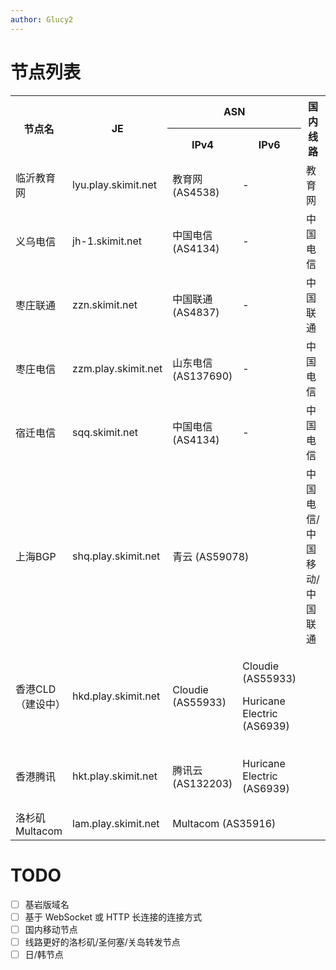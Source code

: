 ```yaml
---
author: Glucy2
---
```

# 节点列表
<!--
::: tip
加入时若要指定 IPv4 或 IPv6 ， 可以在域名前加 `4.` 或 `6.`  
如指定临沂3节点 IPv6 则使用 `6.ly-3.skimit.net`
:::

## 原版直接连接
-->
<table id="normal">
    <tr>
        <th rowspan="2">节点名</th>
        <th rowspan="2">JE</th>
        <!--<th rowspan="2">BE</th>-->
        <th colspan="2">ASN</th>
        <th rowspan="2">国内线路</th>
        <th rowspan="2">预计的更改或移除时间 (UTC+8)</th>
    </tr>
    <tr>
        <th>IPv4</th>
        <th>IPv6</th>
    </tr>
    <tr>
        <td>临沂教育网</td>
        <td>lyu.play.skimit.net</td>
        <!--<td id="ly-1-be"><code>ly-1.skimit.net, <code>19132</td>-->
        <td>教育网 (AS4538)</td>
        <td>-</td>
        <td>教育网</td>
        <td>未计划</td>
    </tr>
    <tr>
        <td>义乌电信</td>
        <td>jh-1.skimit.net</td>
        <!--<td id="jh-1-be"><code>jh-1.skimit.net, <code>19132</td>-->
        <td>中国电信 (AS4134)</td>
        <td>-</td>
        <td>中国电信</td>
        <td>2023年8月</td>
    </tr>
    <tr>
        <td>枣庄联通</td>
        <td>zzn.skimit.net</td>
        <!--<td id="zz-1-be"><code>zz-1.skimit.net, <code>59811</td>-->
        <td>中国联通 (AS4837)</td>
        <td>-</td>
        <td>中国联通</td>
        <td>未计划</td>
    </tr>
    <tr>
        <td>枣庄电信</td>
        <td>zzm.play.skimit.net</td>
        <!--<td id="zz-1-be"><code>zz-1.skimit.net, <code>59811</td>-->
        <td>山东电信 (AS137690)</td>
        <td>-</td>
        <td>中国电信</td>
        <td>未计划</td>
    </tr>
    <tr>
        <td>宿迁电信</td>
        <td>sqq.skimit.net</td>
        <!--<td id="sq-1-be"><code>sq-1.skimit.net, <code>10469</td>-->
        <td>中国电信 (AS4134)</td>
        <td>-</td>
        <td>中国电信</td>
        <td>2023年8月27日12时18分36秒</td>
    </tr>
    <tr>
        <td>上海BGP</td>
        <td>shq.play.skimit.net</td>
        <!--<td id="sh-1-be"><code>sh-1.skimit.net, <code>19132</td>-->
        <td colspan="2">青云 (AS59078)</td>
        <td>中国电信/中国移动/中国联通</td>
        <td>2024年5月29日19时58分09秒</td>
    </tr>
    <tr>
        <td>香港CLD（建设中）</td>
        <td>hkd.play.skimit.net</td>
        <!--<td id="hk-1-be"><code>hk-1.skimit.net, <code>19132</td>-->
        <td>Cloudie (AS55933)</td>
        <td><p>Cloudie (AS55933)</p><p>Huricane Electric (AS6939)</p></td>
        <td></td>
        <td>2025年5月2日</td>
    </tr>
    <tr>
        <td>香港腾讯</td>
        <td>hkt.play.skimit.net</td>
        <!--<td id="hk-1-be"><code>hk-1.skimit.net, <code>19132</td>-->
        <td>腾讯云 (AS132203)</td>
        <td>Huricane Electric (AS6939)</td>
        <td></td>
        <td>2023年9月3日15是35分40秒</td>
    </tr>
    <tr>
        <td>洛杉矶Multacom</td>
        <td>lam.play.skimit.net</td>
        <!--<td id="us-la-1-be"><code>us-la-1.skimit.net, <code>19132</td>-->
        <td colspan="2">Multacom (AS35916)</td>
        <td></td>
        <td>未计划</td>
    </tr>
</table>

# TODO

- [ ] 基岩版域名
- [ ] 基于 WebSocket 或 HTTP 长连接的连接方式
- [ ] 国内移动节点
- [ ] 线路更好的洛杉矶/圣何塞/关岛转发节点
- [ ] 日/韩节点
<!--
## 使用 RakNet 协议连接
::: tip
使用此类节点需要安装 [Raknetify](/模组仓库#raknetify) 模组
:::
<table>
    <tr>
        <th>节点名</th>
        <th>JE</th>
    </tr>
    <tr>
        <td>临沂1</td>
        <td>raknet;ly-1.skimit.net</td>
    </tr>
    <tr>
        <td>临沂3</td>
        <td>raknet;ly-3.skimit.net</td>
    </tr>
    <tr>
        <td>福州1</td>
        <td>raknet;fz-1.skimit.net</td>
    </tr>
    <tr>
        <td>青岛1</td>
        <td>raknet;qd-1.skimit.net</td>
    </tr>
</table>
-->